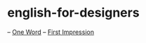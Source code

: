 # english-for-designers

– [One Word](https://sarajuliefrajtova.github.io/english-for-designers/01-one-word/index)
– [First Impression](https://sarajuliefrajtova.github.io/english-for-designers/02-first-mpression/index)
